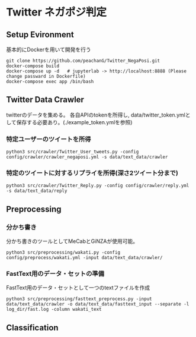 # Twitter ネガポジ判定

## Setup Evironment
基本的にDockerを用いて開発を行う
```
git clone https://github.com/peachanG/Twitter_NegaPosi.git
docker-compose build
docker-compose up -d   # jupyterlab -> http://localhost:8888 (Please change passward in Dockerfile)
docker-compose exec app /bin/bash
```

## Twitter Data Crawler
twitterのデータを集める。
各自APIのtokenを所得し, data/twitter_token.ymlとして保存する必要あり。(./example_token.ymlを参照)

### 特定ユーザーのツイートを所得
```
python3 src/crawler/Twitter_User_tweets.py -config config/crawler/crawler_negaposi.yml -s data/text_data/crawler
```

### 特定のツイートに対するリプライを所得(深さ2ツイート分まで)
```
python3 src/crawler/Twitter_Reply.py -config config/crawler/reply.yml -s data/text_data/reply
```

## Preprocessing

### 分かち書き
分かち書きのツールとしてMeCabとGiNZAが使用可能。

```
python3 src/preprocessing/wakati.py -config config/preprocess/wakati.yml -input data/text_data/crawler/
```

### FastText用のデータ・セットの準備
FastText用のデータ・セットとして一つのtextファイルを作成
```
python3 src/preprocessing/fasttext_preprocess.py -input data/text_data/crawler -o data/text_data/fasttext_input --separate -l log_dir/fast.log -column wakati_text
```

## Classification
